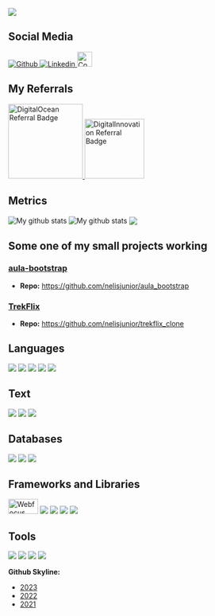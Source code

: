 ![](https://komarev.com/ghpvc/?username=nelisjunior&label=Views+since+23+april+22&style=for-the-badge&color=brightgreen)

## Social Media

<a href="https://github.com/nelisjunior/" target="_blank" rel="noopener noreferrer">
  <img alt="Github" src="https://img.shields.io/badge/GitHub-%2312100E.svg?&style=for-the-badge&logo=Github&logoColor=white"/>
</a>
<a href="https://www.linkedin.com/in/nelisjunior/" target="_blank" rel="noopener noreferrer">
  <img alt="Linkedin" src="https://img.shields.io/badge/linkedin-%230077B5.svg?&style=for-the-badge&logo=linkedin&logoColor=white" target="_blank" rel="noopener noreferrer"/>
</a>
<a href="https://www.codewars.com/r/VS-E8A" target="_blank" rel="noopener noreferrer">
  <img alt="CodeWars" src="https://www.codewars.com/packs/assets/logo.f607a0fb.svg?&style=for-the-badge&logo=CodeWars&logoColor=white"  width="30" height="30" target="_blank" rel="noopener noreferrer"/>
</a>

## My Referrals

<a href="https://www.digitalocean.com/?refcode=331b4185ec1d&utm_campaign=Referral_Invite&utm_medium=Referral_Program&utm_source=badge">
  <img alt="DigitalOcean Referral Badge" src="https://web-platforms.sfo2.digitaloceanspaces.com/WWW/Badge%203.svg" width="150" target="_blank" rel="noopener noreferrer"/>
</a>
<a href="https://www.dio.me/sign-up?ref=nelis_expert">
  <img alt="DigitalInnovation Referral Badge" src="https://hermes.digitalinnovation.one/assets/diome/logo-full.svg"  width="120" target="_blank" rel="noopener noreferrer"/>
</a>

## Metrics

<img align="center" src="https://github-readme-streak-stats.herokuapp.com?user=nelisjunior&theme=dracula&hide_border=true&date_format=M%20j%5B%2C%20Y%5D" alt="My github stats" />

<img align="center" src="https://github-readme-stats.vercel.app/api?username=nelisjunior&theme=dracula&show_icons=true&include_all_commits=true&hide_border=true" alt="My github stats" /> 

<img align="center" src="https://github-readme-stats.vercel.app/api/top-langs/?username=nelisjunior&theme=dracula&layout=compact&hide_border=true" />

## Some one of my small projects working

### [aula-bootstrap](https://aula-bootstrap.nelis.me/)
  - **Repo:** https://github.com/nelisjunior/aula_bootstrap
### [TrekFlix](https://trekflix.nelis.me/)
  - **Repo:** https://github.com/nelisjunior/trekflix_clone

## Languages

<p>
  <img src="https://img.shields.io/badge/C%2B%2B-00599C?style=for-the-badge&logo=c%2B%2B&logoColor=white" />
  <img src="https://img.shields.io/badge/Python-3776AB?style=for-the-badge&logo=python&logoColor=white" />
  <img src="https://img.shields.io/badge/JavaScript-323330?style=for-the-badge&logo=javascript&logoColor=F7DF1E" />
  <img src="https://img.shields.io/badge/Java-ED8B00?style=for-the-badge&logo=java&logoColor=white" />
  <img src="https://img.shields.io/badge/PHP-777BB4?style=for-the-badge&logo=php&logoColor=white" />
</p>

## Text
<p>
  <img src="https://img.shields.io/badge/HTML5-E34F26?style=for-the-badge&logo=html5&logoColor=white" />
  <img src="https://img.shields.io/badge/CSS3-1572B6?style=for-the-badge&logo=css3&logoColor=white" />
  <img src="https://img.shields.io/badge/json-5E5C5C?style=for-the-badge&logo=json&logoColor=white" />
</p>

## Databases

<p>
  <img src="https://img.shields.io/badge/MySQL-00000F?style=for-the-badge&logo=mysql&logoColor=white" />
  <img src="https://img.shields.io/badge/PostgreSQL-316192?style=for-the-badge&logo=postgresql&logoColor=white" />
  <img src="https://img.shields.io/badge/SQLite-07405E?style=for-the-badge&logo=sqlite&logoColor=white" />
</p>

## Frameworks and Libraries
<p>
  <img src="https://i.imgur.com/0shAR1G.png" width="60" height="30" alt="Webfocus" />
  <img src="https://img.shields.io/badge/Node.js-339933?style=for-the-badge&logo=nodedotjs&logoColor=white" />
  <img src="https://img.shields.io/badge/React-20232A?style=for-the-badge&logo=react&logoColor=61DAFB" />
  <img src="https://img.shields.io/badge/Bootstrap-563D7C?style=for-the-badge&logo=bootstrap&logoColor=white" />
  <img src="https://img.shields.io/badge/Django-092E20?style=for-the-badge&logo=django&logoColor=white" />
</p>

## Tools
<p>
  <img src="https://img.shields.io/badge/Visual_Studio_Code-0078D4?style=for-the-badge&logo=visual%20studio%20code&logoColor=white" />
  <img src="https://img.shields.io/badge/Visual_Studio-5C2D91?style=for-the-badge&logo=visual%20studio&logoColor=white" />
  <img src="https://img.shields.io/badge/Eclipse-2C2255?style=for-the-badge&logo=eclipse&logoColor=white" />
  <img src="https://img.shields.io/badge/sublime_text-%23575757.svg?&style=for-the-badge&logo=sublime-text&logoColor=important" />
</p>


**Github Skyline:** 
  - [2023](https://skyline.github.com/nelisjunior/2023)
  - [2022](https://skyline.github.com/nelisjunior/2022)
  - [2021](https://skyline.github.com/nelisjunior/2021)

